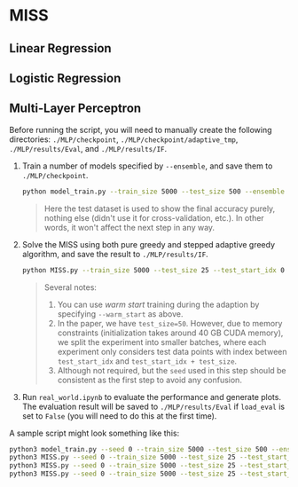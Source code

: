 # MISS

## Linear Regression

## Logistic Regression

## Multi-Layer Perceptron

Before running the script, you will need to manually create the following directories: `./MLP/checkpoint`, `./MLP/checkpoint/adaptive_tmp`, `./MLP/results/Eval`, and `./MLP/results/IF`.

1. Train a number of models specified by `--ensemble`, and save them to `./MLP/checkpoint`.
	```bash
	python model_train.py --train_size 5000 --test_size 500 --ensemble 5 --seed 0
	```
	>Here the test dataset is used to show the final accuracy purely, nothing else (didn't use it for cross-validation, etc.). In other words, it won't affect the next step in any way.
2. Solve the MISS using both pure greedy and stepped adaptive greedy algorithm, and save the result to `./MLP/results/IF`.
	```bash
	python MISS.py --train_size 5000 --test_size 25 --test_start_idx 0 --ensemble 5 --seed 0 --k 50 --step 5 --warm_start
	```
	>Several notes:
	>1. You can use *warm start* training during the adaption by specifying `--warm_start` as above.
	>2. In the paper, we have `test_size=50`. However, due to memory constraints (initialization takes around 40 GB CUDA memory), we split the experiment into smaller batches, where each experiment only considers test data points with index between `test_start_idx` and `test_start_idx + test_size`.
	>3. Although not required, but the `seed` used in this step should be consistent as the first step to avoid any confusion.
3. Run `real_world.ipynb` to evaluate the performance and generate plots. The evaluation result will be saved to `./MLP/results/Eval` if `load_eval` is set to `False` (you will need to do this at the first time).

A sample script might look something like this:

```bash
python3 model_train.py --seed 0 --train_size 5000 --test_size 500 --ensemble 5
python3 MISS.py --seed 0 --train_size 5000 --test_size 25 --test_start_idx 0 --ensemble 5  --k 50 --warm_start --naive
python3 MISS.py --seed 0 --train_size 5000 --test_size 25 --test_start_idx 0 --ensemble 5  --k 50 --warm_start --adaptive --step 5
python3 MISS.py --seed 0 --train_size 5000 --test_size 25 --test_start_idx 25 --ensemble 5  --k 50 --warm_start --adaptive --step 5
```